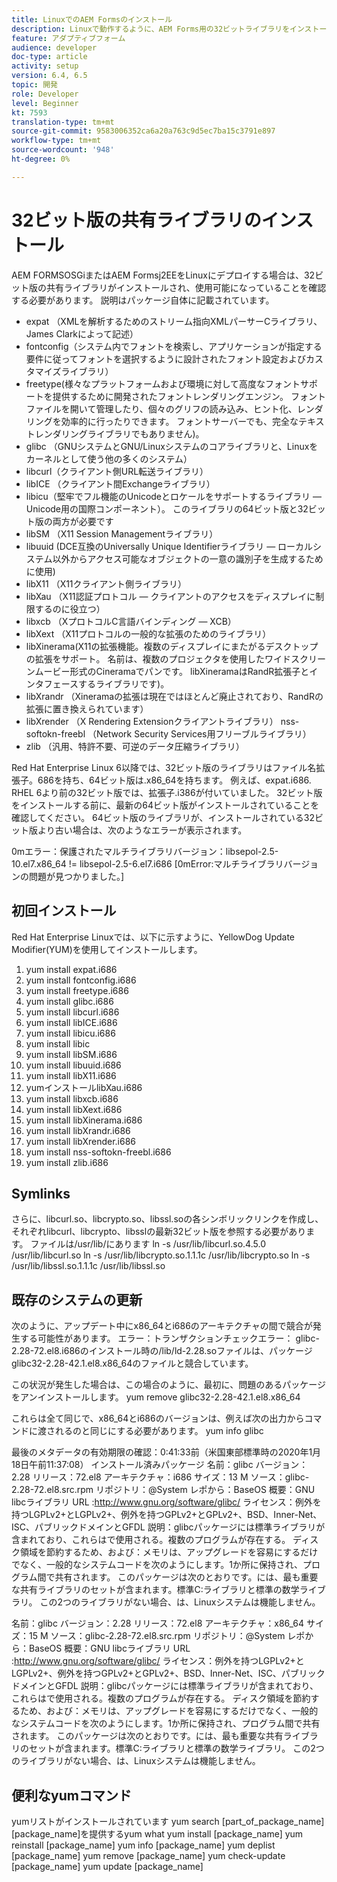 ```yaml
---
title: LinuxでのAEM Formsのインストール
description: Linuxで動作するように、AEM Forms用の32ビットライブラリをインストールする方法を学ぶ。
feature: アダプティブフォーム
audience: developer
doc-type: article
activity: setup
version: 6.4, 6.5
topic: 開発
role: Developer
level: Beginner
kt: 7593
translation-type: tm+mt
source-git-commit: 9583006352ca6a20a763c9d5ec7ba15c3791e897
workflow-type: tm+mt
source-wordcount: '948'
ht-degree: 0%

---
```



# 32ビット版の共有ライブラリのインストール

AEM FORMSOSGiまたはAEM Formsj2EEをLinuxにデプロイする場合は、32ビット版の共有ライブラリがインストールされ、使用可能になっていることを確認する必要があります。  説明はパッケージ自体に記載されています。

* expat （XMLを解析するためのストリーム指向XMLパーサーCライブラリ、James Clarkによって記述）
* fontconfig（システム内でフォントを検索し、アプリケーションが指定する要件に従ってフォントを選択するように設計されたフォント設定およびカスタマイズライブラリ）
* freetype(様々なプラットフォームおよび環境に対して高度なフォントサポートを提供するために開発されたフォントレンダリングエンジン。 フォントファイルを開いて管理したり、個々のグリフの読み込み、ヒント化、レンダリングを効率的に行ったりできます。 フォントサーバーでも、完全なテキストレンダリングライブラリでもありません)。
* glibc （GNUシステムとGNU/Linuxシステムのコアライブラリと、Linuxをカーネルとして使う他の多くのシステム）
* libcurl（クライアント側URL転送ライブラリ）
* libICE （クライアント間Exchangeライブラリ）
* libicu（堅牢でフル機能のUnicodeとロケールをサポートするライブラリ — Unicode用の国際コンポーネント）。 このライブラリの64ビット版と32ビット版の両方が必要です
* libSM （X11 Session Managementライブラリ）
* libuuid (DCE互換のUniversally Unique Identifierライブラリ — ローカルシステム以外からアクセス可能なオブジェクトの一意の識別子を生成するために使用)
* libX11 （X11クライアント側ライブラリ）
* libXau （X11認証プロトコル — クライアントのアクセスをディスプレイに制限するのに役立つ）
* libxcb （XプロトコルC言語バインディング — XCB）
* libXext （X11プロトコルの一般的な拡張のためのライブラリ）
* libXinerama(X11の拡張機能。複数のディスプレイにまたがるデスクトップの拡張をサポート。 名前は、複数のプロジェクタを使用したワイドスクリーンムービー形式のCineramaでパンです。 libXineramaはRandR拡張子とインタフェースするライブラリです)。
* libXrandr （Xineramaの拡張は現在ではほとんど廃止されており、RandRの拡張に置き換えられています）
* libXrender （X Rendering Extensionクライアントライブラリ）
nss-softokn-freebl （Network Security Services用フリーブルライブラリ）
* zlib （汎用、特許不要、可逆のデータ圧縮ライブラリ）

Red Hat Enterprise Linux 6以降では、32ビット版のライブラリはファイル名拡張子。686を持ち、64ビット版は.x86_64を持ちます。 例えば、expat.i686. RHEL 6より前の32ビット版では、拡張子.i386が付いていました。 32ビット版をインストールする前に、最新の64ビット版がインストールされていることを確認してください。 64ビット版のライブラリが、インストールされている32ビット版より古い場合は、次のようなエラーが表示されます。

0mエラー：保護されたマルチライブラリバージョン：libsepol-2.5-10.el7.x86_64 != libsepol-2.5-6.el7.i686 [0mError:マルチライブラリバージョンの問題が見つかりました。]

## 初回インストール

Red Hat Enterprise Linuxでは、以下に示すように、YellowDog Update Modifier(YUM)を使用してインストールします。

1. yum install expat.i686
2. yum install fontconfig.i686
3. yum install freetype.i686
4. yum install glibc.i686
5. yum install libcurl.i686
6. yum install libICE.i686
7. yum install libicu.i686
8. yum install libic
9. yum install libSM.i686
10. yum install libuuid.i686
11. yum install libX11.i686
12. yumインストールlibXau.i686
13. yum install libxcb.i686
14. yum install libXext.i686
15. yum install libXinerama.i686
16. yum install libXrandr.i686
17. yum install libXrender.i686
18. yum install nss-softokn-freebl.i686
19. yum install zlib.i686

## Symlinks

さらに、libcurl.so、libcrypto.so、libssl.soの各シンボリックリンクを作成し、それぞれlibcurl、libcrypto、libsslの最新32ビット版を参照する必要があります。 ファイルは/usr/lib/にあります
ln -s /usr/lib/libcurl.so.4.5.0 /usr/lib/libcurl.so
ln -s /usr/lib/libcrypto.so.1.1.1c /usr/lib/libcrypto.so
ln -s /usr/lib/libssl.so.1.1.1c /usr/lib/libssl.so

## 既存のシステムの更新

次のように、アップデート中にx86_64とi686のアーキテクチャの間で競合が発生する可能性があります。
エラー：トランザクションチェックエラー：
glibc-2.28-72.el8.i686のインストール時の/lib/ld-2.28.soファイルは、パッケージglibc32-2.28-42.1.el8.x86_64のファイルと競合しています。

この状況が発生した場合は、この場合のように、最初に、問題のあるパッケージをアンインストールします。
yum remove glibc32-2.28-42.1.el8.x86_64

これらは全て同じで、x86_64とi686のバージョンは、例えば次の出力からコマンドに渡されるのと同じにする必要があります。
yum info glibc

最後のメタデータの有効期限の確認：0:41:33前（米国東部標準時の2020年1月18日午前11:37:08）
インストール済みパッケージ
名前：glibc
バージョン：2.28
リリース：72.el8
アーキテクチャ：i686
サイズ：13 M
ソース：glibc-2.28-72.el8.src.rpm
リポジトリ：@System
レポから：BaseOS
概要：GNU libcライブラリ
URL :http://www.gnu.org/software/glibc/
ライセンス：例外を持つLGPLv2+とLGPLv2+、例外を持つGPLv2+とGPLv2+、BSD、Inner-Net、ISC、パブリックドメインとGFDL
説明：glibcパッケージには標準ライブラリが含まれており、これらはで使用される。複数のプログラムが存在する。 ディスク領域を節約するため、および：メモリは、アップグレードを容易にするだけでなく、一般的なシステムコードを次のようにします。1か所に保持され、プログラム間で共有されます。 このパッケージは次のとおりです。には、最も重要な共有ライブラリのセットが含まれます。標準C:ライブラリと標準の数学ライブラリ。 この2つのライブラリがない場合、は、Linuxシステムは機能しません。

名前：glibc
バージョン：2.28
リリース：72.el8
アーキテクチャ：x86_64
サイズ：15 M
ソース：glibc-2.28-72.el8.src.rpm
リポジトリ：@System
レポから：BaseOS
概要：GNU libcライブラリ
URL :http://www.gnu.org/software/glibc/
ライセンス：例外を持つLGPLv2+とLGPLv2+、例外を持つGPLv2+とGPLv2+、BSD、Inner-Net、ISC、パブリックドメインとGFDL
説明：glibcパッケージには標準ライブラリが含まれており、これらはで使用される。複数のプログラムが存在する。 ディスク領域を節約するため、および：メモリは、アップグレードを容易にするだけでなく、一般的なシステムコードを次のようにします。1か所に保持され、プログラム間で共有されます。 このパッケージは次のとおりです。には、最も重要な共有ライブラリのセットが含まれます。標準C:ライブラリと標準の数学ライブラリ。 この2つのライブラリがない場合、は、Linuxシステムは機能しません。

## 便利なyumコマンド

yumリストがインストールされています
yum search [part_of_package_name]
[package_name]を提供するyum what
yum install [package_name]
yum reinstall [package_name]
yum info [package_name]
yum deplist [package_name]
yum remove [package_name]
yum check-update [package_name]
yum update [package_name]
